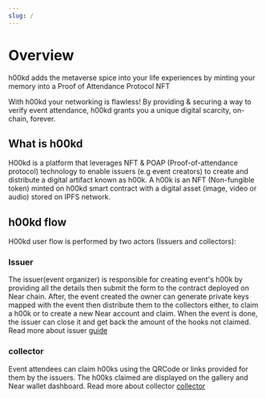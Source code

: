 ```yaml
---
slug: /
---
```


# Overview

h00kd adds the metaverse spice into your life experiences by minting your memory into a Proof of Attendance Protocol NFT

With h00kd your networking is flawless!
By providing & securing a way to verify event attendance, h00kd grants you a unique digital scarcity, on-chain, forever.

## What is h00kd

H00kd is a platform that leverages NFT & POAP (Proof-of-attendance protocol) technology to enable issuers (e.g event creators) to create and distribute a digital artifact known as h00k.
A h00k is an NFT (Non-fungible token) minted on h00kd smart contract with a digital asset (image, video or audio) stored on IPFS network.

## h00kd flow

H00kd user flow is performed by two actors (Issuers and collectors):

### Issuer
The issuer(event organizer) is responsible for creating event's h00k by providing all the details then submit the form to the contract deployed on Near chain. After, the event created the owner can generate private keys mapped with the event then distribute them to the collectors either, to claim a h00k or to create a new Near account and claim.
When the event is done, the issuer can close it and get back the amount of the hooks not claimed.
Read more about issuer [guide](issuer-guide/how-to-create-event)


### collector
Event attendees can claim h00ks using the QRCode or links provided for them by the issuers. The h00ks claimed are displayed on the gallery and Near wallet dashboard.
Read more about collector [collector](collector-guide/claim)

